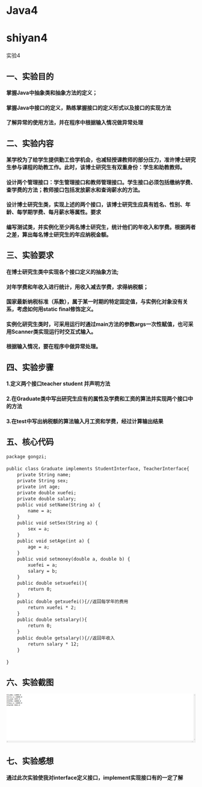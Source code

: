 # Java4
# shiyan4
实验4
## 一、实验目的
#### 掌握Java中抽象类和抽象方法的定义；
#### 掌握Java中接口的定义，熟练掌握接口的定义形式以及接口的实现方法
#### 了解异常的使用方法，并在程序中根据输入情况做异常处理
## 二、实验内容
#### 某学校为了给学生提供勤工俭学机会，也减轻授课教师的部分压力，准许博士研究生参与课程的助教工作。此时，该博士研究生有双重身份：学生和助教教师。
#### 设计两个管理接口：学生管理接口和教师管理接口。学生接口必须包括缴纳学费、查学费的方法；教师接口包括发放薪水和查询薪水的方法。
#### 设计博士研究生类，实现上述的两个接口，该博士研究生应具有姓名、性别、年龄、每学期学费、每月薪水等属性。要求
#### 编写测试类，并实例化至少两名博士研究生，统计他们的年收入和学费。根据两者之差，算出每名博士研究生的年应纳税金额。
## 三、实验要求
#### 在博士研究生类中实现各个接口定义的抽象方法;
#### 对年学费和年收入进行统计，用收入减去学费，求得纳税额；
#### 国家最新纳税标准（系数），属于某一时期的特定固定值，与实例化对象没有关系，考虑如何用static final修饰定义。
#### 实例化研究生类时，可采用运行时通过main方法的参数args一次性赋值，也可采用Scanner类实现运行时交互式输入。
#### 根据输入情况，要在程序中做异常处理。
## 四、实验步骤
#### 1.定义两个接口teacher student 并声明方法
#### 2.在Graduate类中写出研究生应有的属性及学费和工资的算法并实现两个接口中的方法
#### 3.在test中写出纳税额的算法输入月工资和学费，经过计算输出结果
## 五、核心代码
```
package gongzi;

public class Graduate implements StudentInterface, TeacherInterface{
    private String name;
    private String sex;
    private int age;
    private double xuefei;
    private double salary;
    public void setName(String a) {
        name = a;
    }
    public void setSex(String a) {
        sex = a;
    }
    public void setAge(int a) {
        age = a;
    }
    public void setmoney(double a, double b) {
        xuefei = a;
        salary = b;
    }
    public double setxuefei(){
        return 0;
    }
    public double getxuefei(){//返回每学年的费用
        return xuefei * 2;
    }
    public double setsalary(){
        return 0;
    }
    public double getsalary(){//返回年收入
        return salary * 12;
    }

}
```
## 六、实验截图
![](4.png)
## 七、实验感想
#### 通过此次实验使我对interface定义接口，implement实现接口有的一定了解
